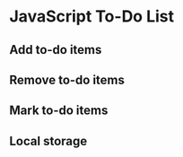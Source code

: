 # JavaScript To-Do List

## Add to-do items

## Remove to-do items

## Mark to-do items

## Local storage
